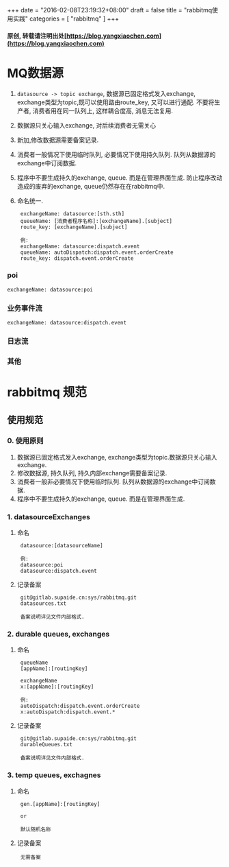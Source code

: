 +++
date = "2016-02-08T23:19:32+08:00"
draft = false
title = "rabbitmq使用实践"
categories = [ "rabbitmq" ]
+++
#### 原创, 转载请注明出处[https://blog.yangxiaochen.com](https://blog.yangxiaochen.com)

# MQ数据源

1. ```datasource -> topic exchange```, 数据源已固定格式发入exchange, exchange类型为topic,既可以使用路由route_key, 又可以进行通配. 不要将生产者, 消费者用在同一队列上, 这样耦合度高, 消息无法复用.

2. 数据源只关心输入exchange, 对后续消费者无需关心

3. 新加,修改数据源需要备案记录.

4. 消费者一般情况下使用临时队列, 必要情况下使用持久队列. 队列从数据源的exchange中订阅数据.

5. 程序中不要生成持久的exchange, queue. 而是在管理界面生成. 防止程序改动造成的废弃的exchange, queue仍然存在在rabbitmq中.

6. 命名统一.

        exchangeName: datasource:[sth.sth]
        queueName: [消费者程序名称]:[exchangeName].[subject]
        route_key: [exchangeName].[subject]

        例:
        exchangeName: datasource:dispatch.event
        queueName: autoDispatch:dispatch.event.orderCreate
        route_key: dispatch.event.orderCreate

### poi

    exchangeName: datasource:poi

### 业务事件流

    exchangeName: datasource:dispatch.event

### 日志流

### 其他



# rabbitmq 规范
## 使用规范
### 0. 使用原则
1. 数据源已固定格式发入exchange, exchange类型为topic.数据源只关心输入exchange.
2. 修改数据源, 持久队列, 持久内部exchange需要备案记录.
3. 消费者一般非必要情况下使用临时队列. 队列从数据源的exchange中订阅数据.
4. 程序中不要生成持久的exchange, queue. 而是在管理界面生成.


### 1. datasourceExchanges
1. 命名

        datasource:[datasourceName]

        例:
        datasource:poi
        datasource:dispatch.event


2. 记录备案

        git@gitlab.supaide.cn:sys/rabbitmq.git
        datasources.txt

        备案说明详见文件内部格式.



### 2. durable queues, exchanges
1. 命名

        queueName
        [appName]:[routingKey]

        exchangeName
        x:[appName]:[routingKey]

        例:
        autoDispatch:dispatch.event.orderCreate
        x:autoDispatch:dispatch.event.*


2. 记录备案

        git@gitlab.supaide.cn:sys/rabbitmq.git
        durableQueues.txt

        备案说明详见文件内部格式.


### 3. temp queues, exchagnes
1. 命名

        gen.[appName]:[routingKey]

        or

        默认随机名称

2. 记录备案


        无需备案
